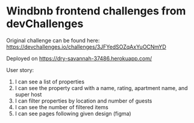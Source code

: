 # Windbnb frontend challenges from devChallenges 

Original challenge can be found here: https://devchallenges.io/challenges/3JFYedSOZqAxYuOCNmYD

Deployed on https://dry-savannah-37486.herokuapp.com/

User story:
1. I can see a list of properties
2. I can see the property card with a name, rating, apartment name, and super host 
3. I can filter properties by location and number of guests 
4. I can see the number of filtered items 
5. I can see pages following given design (figma) 
